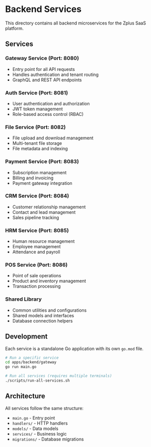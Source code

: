 # Backend Services

This directory contains all backend microservices for the Zplus SaaS platform.

## Services

### Gateway Service (Port: 8080)
- Entry point for all API requests
- Handles authentication and tenant routing
- GraphQL and REST API endpoints

### Auth Service (Port: 8081)
- User authentication and authorization
- JWT token management
- Role-based access control (RBAC)

### File Service (Port: 8082)
- File upload and download management
- Multi-tenant file storage
- File metadata and indexing

### Payment Service (Port: 8083)
- Subscription management
- Billing and invoicing
- Payment gateway integration

### CRM Service (Port: 8084)
- Customer relationship management
- Contact and lead management
- Sales pipeline tracking

### HRM Service (Port: 8085)
- Human resource management
- Employee management
- Attendance and payroll

### POS Service (Port: 8086)
- Point of sale operations
- Product and inventory management
- Transaction processing

### Shared Library
- Common utilities and configurations
- Shared models and interfaces
- Database connection helpers

## Development

Each service is a standalone Go application with its own `go.mod` file.

```bash
# Run a specific service
cd apps/backend/gateway
go run main.go

# Run all services (requires multiple terminals)
./scripts/run-all-services.sh
```

## Architecture

All services follow the same structure:
- `main.go` - Entry point
- `handlers/` - HTTP handlers
- `models/` - Data models
- `services/` - Business logic
- `migrations/` - Database migrations